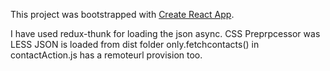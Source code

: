 This project was bootstrapped with [Create React App](https://github.com/facebookincubator/create-react-app).

I have used redux-thunk for loading the json async.
CSS Preprpcessor was LESS
JSON is loaded from dist folder only.fetchcontacts() in contactAction.js has a remoteurl
provision too.


